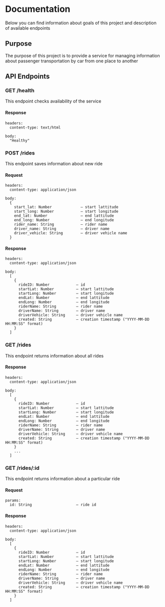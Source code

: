 # Documentation
Below you can find information about goals of this project and description of available endpoints

## Purpose
The purpose of this project is to provide a service for managing information about passenger transportation by car from one place to another

## API Endpoints

### GET /health
This endpoint checks availability of the service

#### Response
```
headers:
  content-type: text/html
    
body:
  "Healthy"
```

### POST /rides
This endpoint saves information about new ride

#### Request
```
headers:
  content-type: application/json

body:
  {
    start_lat: Number             – start lattitude
    start_long: Number            – start longitude
    end_lat: Number               – end lattitude
    end_long: Number              – end longitude
    rider_name: String            – rider name
    driver_name: String           – driver name
    driver_vehicle: String        – driver vehicle name
  }
```

#### Response
```
headers:
  content-type: application/json

body:
  [
    {
      rideID: Number            – id
      startLat: Number          – start lattitude
      startLong: Number         – start longitude
      endLat: Number            – end lattitude
      endLong: Number           – end longitude
      riderName: String         – rider name
      driverName: String        – driver name
      driverVehicle: String     – driver vehicle name
      created: String           – creation timestamp ("YYYY-MM-DD HH:MM:SS" format)
    }
  ]
```

### GET /rides
This endpoint returns information about all rides

#### Response
```
headers:
  content-type: application/json

body:
  [
    {
      rideID: Number            – id
      startLat: Number          – start lattitude
      startLong: Number         – start longitude
      endLat: Number            – end lattitude
      endLong: Number           – end longitude
      riderName: String         – rider name
      driverName: String        – driver name
      driverVehicle: String     – driver vehicle name
      created: String           – creation timestamp ("YYYY-MM-DD HH:MM:SS" format)
    }
    ...
  ]
```

### GET /rides/:id
This endpoint returns information about a particular ride

#### Request
```
params:
  id: String                    – ride id
```

#### Response
```
headers:
  content-type: application/json

body:
  [
    {
      rideID: Number            – id
      startLat: Number          – start lattitude
      startLong: Number         – start longitude
      endLat: Number            – end lattitude
      endLong: Number           – end longitude
      riderName: String         – rider name
      driverName: String        – driver name
      driverVehicle: String     – driver vehicle name
      created: String           – creation timestamp ("YYYY-MM-DD HH:MM:SS" format)
    }
  ]
```
